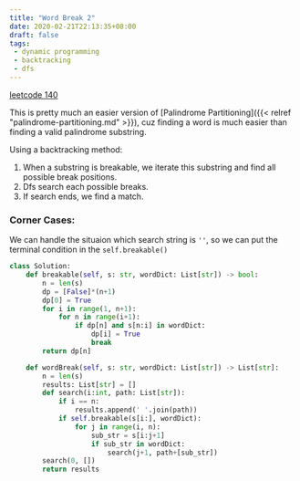 ```yaml
---
title: "Word Break 2"
date: 2020-02-21T22:13:35+08:00
draft: false
tags:
 - dynamic programming
 - backtracking
 - dfs
---
```

<!--more-->

[leetcode 140](https://leetcode.com/problems/word-break-ii/)

This is pretty much an easier version of [Palindrome Partitioning]({{< relref "palindrome-partitioning.md" >}}), cuz finding a word is much easier than finding a valid palindrome substring.

Using a backtracking method:
1. When a substring is breakable, we iterate this substring and find all possible break positions.
2. Dfs search each possible breaks.
3. If search ends, we find a match.

### Corner Cases:
We can handle the situaion which search string is `''`, so we can put the terminal condition in the `self.breakable()`

```python
class Solution:
    def breakable(self, s: str, wordDict: List[str]) -> bool:
        n = len(s)
        dp = [False]*(n+1)
        dp[0] = True
        for i in range(1, n+1):
            for n in range(i+1):
                if dp[n] and s[n:i] in wordDict:
                    dp[i] = True
                    break
        return dp[n]

    def wordBreak(self, s: str, wordDict: List[str]) -> List[str]:
        n = len(s)
        results: List[str] = []
        def search(i:int, path: List[str]):
            if i == n:
                results.append(' '.join(path))
            if self.breakable(s[i:], wordDict):
                for j in range(i, n):
                    sub_str = s[i:j+1]
                    if sub_str in wordDict:
                        search(j+1, path+[sub_str])
        search(0, [])
        return results
```

